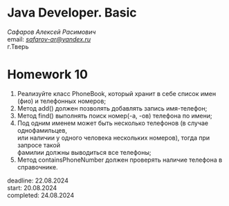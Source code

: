 # Java Developer. Basic

_Сафаров Алексей Расимович_  
email: *safarov-ar@yandex.ru*  
г.Тверь

# Homework 10

1. Реализуйте класс PhoneBook, который хранит в себе список имен (фио) и телефонных номеров;
2. Метод add() должен позволять добавлять запись имя-телефон;
3. Метод find() выполнять поиск номер(-а, -ов) телефона по имени;
4. Под одним именем может быть несколько телефонов (в случае однофамильцев,  
   или наличии у одного человека нескольких номеров), тогда при запросе такой  
   фамилии должны выводиться все телефоны;
5. Метод containsPhoneNumber должен проверять наличие телефона в справочнике.

deadline: 22.08.2024  
start: 20.08.2024  
completed: 24.08.2024
